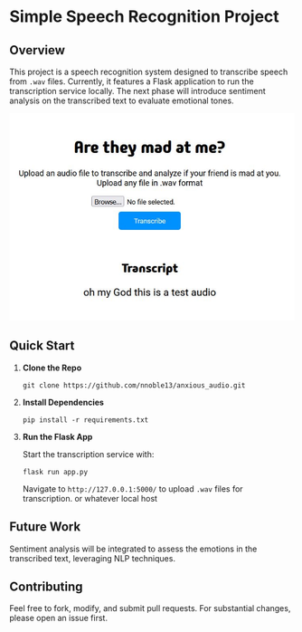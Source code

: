 # Simple Speech Recognition Project

## Overview

This project is a speech recognition system designed to transcribe speech from `.wav` files. Currently, it features a Flask application to run the transcription service locally. The next phase will introduce sentiment analysis on the transcribed text to evaluate emotional tones.

![This is the current progress](images/capture.JPG "Work in Progress")

## Quick Start

1. **Clone the Repo**

    ```
    git clone https://github.com/nnoble13/anxious_audio.git
    ```

2. **Install Dependencies**

    ```
    pip install -r requirements.txt
    ```

3. **Run the Flask App**

    Start the transcription service with:

    ```
    flask run app.py
    ```

    Navigate to `http://127.0.0.1:5000/` to upload `.wav` files for transcription. or whatever local host


## Future Work

Sentiment analysis will be integrated to assess the emotions in the transcribed text, leveraging NLP techniques.

## Contributing

Feel free to fork, modify, and submit pull requests. For substantial changes, please open an issue first.
